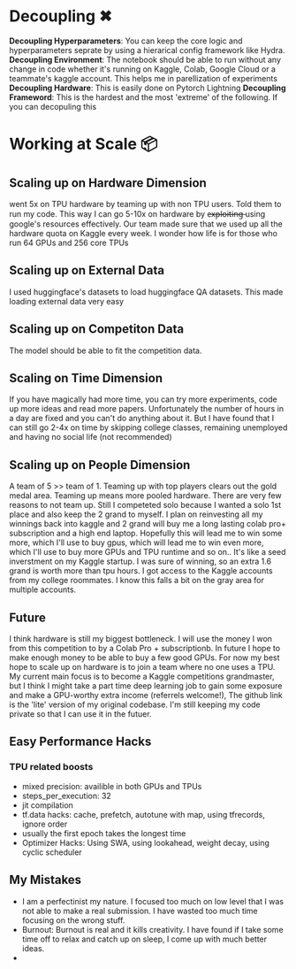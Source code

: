 # Decoupling ✖
__Decoupling Hyperparameters__: You can keep the core logic and hyperparameters seprate by using a hierarical config framework like Hydra. 
__Decoupling Environment__: The notebook should be able to run without any change in code whether it's running on Kaggle, Colab, Google Cloud or a teammate's kaggle account. This helps me in parellization of experiments
__Decoupling Hardware__: This is easily done on Pytorch Lightning
__Decoupling Frameword__: This is the hardest and the most 'extreme' of the following. If you can decopuling this


# Working at Scale 📦
## Scaling up on Hardware Dimension
went 5x on TPU hardware by teaming up with non TPU users. Told them to run my code. This way I can go 5-10x on hardware by e̶x̶p̶l̶o̶i̶t̶i̶n̶g̶  using google's resources effectively. Our team made sure that we used up all the hardware quota on Kaggle every week. I wonder how life is for those who run 64 GPUs and 256 core TPUs

## Scaling up on External Data
I used huggingface's datasets to load huggingface QA datasets. This made loading external data very easy

## Scaling up on Competiton Data
The model should be able to fit the competition data. 

## Scaling on Time Dimension 
If you have magically had more time, you can try more experiments, code up more ideas and read more papers. Unfortunately the number of hours in a day are fixed and you can't do anything about it. But I have found that I can still go 2-4x on time by skipping college classes, remaining unemployed and having no social life (not recommended)

## Scaling up on People Dimension
A team of 5 >> team of 1. Teaming up with top players clears out the gold medal area. Teaming up means more pooled hardware. There are very few reasons to not team up. Still I competeted solo because I wanted a solo 1st place and also keep the 2 grand to myself. I plan on reinvesting all my winnings back into kaggle and 2 grand will buy me a long lasting colab pro+ subscription and a high end laptop. Hopefully this will lead me to win some more,  which I'll use to buy gpus, which will lead me to win even more, which I'll use to buy more GPUs and TPU runtime and so on..  It's like a seed inverstment on my Kaggle startup. I was sure of winning, so an extra 1.6 grand is worth more than tpu hours. 
I got access to the Kaggle accounts from my college roommates. I know this falls a bit on the gray area for multiple accounts. 

## Future
I think hardware is still my biggest bottleneck. I will use the money I won from this competition to by a Colab Pro + subscriptionb. In future I hope to make enough money to be able to buy a few good GPUs. For now my best hope to scale up on hardware is to join a team where no one uses a TPU. My current main focus is to become a Kaggle competitions grandmaster, but I think I might take a part time deep learning job to gain some exposure and make a GPU-worthy extra income (referrels welcome!), The github link is the 'lite' version of my original codebase. I'm still keeping my code private so that I can use it in the futuer. 

## Easy Performance Hacks

### TPU related boosts
- mixed precision: availible in both GPUs and TPUs
- steps_per_execution: 32
- jit compilation
- tf.data hacks: cache, prefetch, autotune with map, using tfrecords, ignore order
- usually the first epoch takes the longest time
- Optimizer Hacks: Using SWA, using lookahead, weight decay, using cyclic scheduler

## My Mistakes
- I am a perfectinist my nature. I focused too much on low level that I was not able to make a real submission. I have wasted too much time focusing on the wrong stuff. 
- Burnout: Burnout is real and it kills creativity. I have found if I take some time off to relax and catch up on sleep, I come up with much better ideas. 
- 

